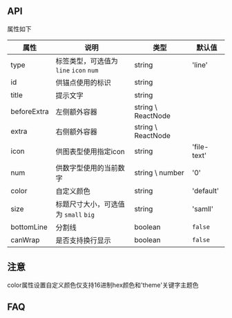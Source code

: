 
## API

属性如下

| 属性        | 说明                                   | 类型               | 默认值      |
| ----------- | -------------------------------------- | ------------------ | ----------- |
| type        | 标签类型，可选值为 `line` `icon` `num` | string             | 'line'      |
| id          | 供锚点使用的标识                       | string             |             |
| title       | 提示文字                               | string             |             |
| beforeExtra | 左侧额外容器                           | string \ ReactNode |             |
| extra       | 右侧额外容器                           | string \ ReactNode |             |
| icon        | 供图表型使用指定icon                   | string             | 'file-text' |
| num         | 供数字型使用的当前数字                 | string \ number    | '0'         |
| color       | 自定义颜色                             | string             | 'default'   |
| size        | 标题尺寸大小，可选值为 `small` `big`   | string             | 'samll'     |
| bottomLine  | 分割线                                 | boolean            | `false`      |
| canWrap  | 是否支持换行显示                                 | boolean            | `false`      |


## 注意
color属性设置自定义颜色仅支持16进制hex颜色和'theme'关键字主题色
## FAQ


